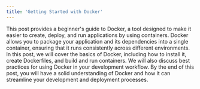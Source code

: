 ```yaml
---
title: 'Getting Started with Docker'
---
```


This post provides a beginner's guide to Docker, a tool designed to make it easier to create, deploy, and run applications by using containers. Docker allows you to package your application and its dependencies into a single container, ensuring that it runs consistently across different environments. In this post, we will cover the basics of Docker, including how to install it, create Dockerfiles, and build and run containers. We will also discuss best practices for using Docker in your development workflow. By the end of this post, you will have a solid understanding of Docker and how it can streamline your development and deployment processes.
